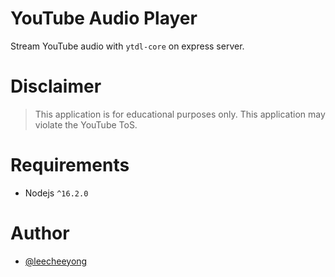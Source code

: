 # YouTube Audio Player
Stream YouTube audio with `ytdl-core` on express server.

# Disclaimer
> This application is for educational purposes only. This application may violate the YouTube ToS.

# Requirements
- Nodejs `^16.2.0`

# Author
- [@leecheeyong](https://github.com/leecheeyong)
